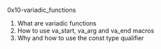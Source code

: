 0x10-variadic_functions
1. What are variadic functions
2. How to use va_start, va_arg and va_end macros
3. Why and how to use the const type qualifier
